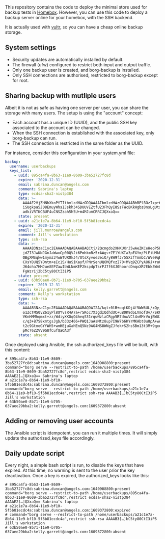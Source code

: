 This repository contains the code to deploy the minimal store used for backup tests in
[Homebox](https://github.com/progmaticltd/homebox). However, you can use this code to deploy a backup server online for
your homebox, with the SSH backend.

It is actually used with [vultr](https://vultr.com/), so you can have a cheap online backup storage.

## System settings

- Security updates are automatically installed by default.
- The firewall (ufw) configured to restrict both input and output traffic.
- Only one backup user is created, and borg-backup is installed.
- Only SSH connections are authorised, restricted to borg-backup except for root.

## Sharing backup with mutliple users

Albeit it is not as safe as having one server per user, you can share the storage with many users. The setup is using
the "account" concept:

- Each account has a unique ID (UUID), and the public SSH key associated to the account can be changed.
- When the SSH connection is established with the associated key, only borg-backup can run.
- The SSH connection is restricted in the same folder as the UUID.

For instance, consider this configuration in your system.yml file:

```yaml
backup:
  username: userbackups
  keys_list:
    - uuid: 895ca4fa-8b63-11e9-8609-3ba52727fc8d
      expire: '2020-12-31'
      email: sabrina.duncan@angels.com
      comment: Sabrina's laptop
      type: ecdsa-sha2-nistp384
      data: >-
        AAAAE2VjZHNhXkoPYTItbmlzdHAzODQAAAAIbmlzdHAzODQAAABhBPlBOzIxp+6MgozPqL
        iSUgkpa5J08EmuyWhsIJskh34SDUUVEZtfU23FhQyI8SzFWcBKkHgbz0nsLgUtsxvTwXt8
        adkiVRTKCBUF4uCNSZzah5h5U+m4MJumCRRCJQXxaQ==
      state: present
    - uuid: a21c1e7a-8b64-11e9-bf10-5f5b81ecdc4a
      expire: '2020-12-31'
      email: jill.munroe@angels.com
      comment: Jill's workstation
      type: ssh-rsa
      data: >-
        AAAAB3NzaC1yc2EAAAADAQABAAABAQCtj/2Qcmgdo2XHKUXrJ5wAeZKCeHeoP5FDPniaf1
        jdZI3JwKNJGnJaWwxCp00QVJi6PmhkmBz5rAWgs+ZE1YUXIa3pFXYm/PLEiUMkh0SrX9O3
        QBgXMSqkw1mymz34wWTUROkJ4/UtsXyvoe3eiQ/y8W9fJ/5SXzfTmmbC/WVe9qEVag6Bz2
        CXsYDUQ5YOntm+eIc1S/HuSiKayf/PNrSenUQ6MQfxzI70+MVq9ZCPyA8KJ+ruQUUDCoPT
        J64oha7HMJue8EPZawIbWLNmKEP2kspdpTsrPJ7f6XJ0hoorcDnqxXR7Ebk3WmLT0a59J/
        FgWzrij2bC5ty80CtI3iP5
      state: present
    - uuid: 63b50ae0-8b71-11e9-b705-637aee29bba2
      expire: '2019-12-31'
      email: kelly.garrett@angels.com
      comment: Kelly's workstation
      type: ssh-rsa
      data: >-
        AAAAB3NzaC1yc2EAAAADAQABAAABAQDAI2A/kqtr0lB+oqtKDj4f5WW6UL/xQyjl9sl8JV
        o1ZcTMS0vZ61yPl8OYvsR4A7a+rSKoc7X3gdIQdhdUC+uB0K9doLVmofUv//SK0rOE50Cj
        VKnHMMhqmxt+zz/WdiyXKOqQ4heqS31rqwNzlaCRgp5R7dnwVCl4v6MrVujBWUJVYdQBUP
        c/q3+B7S8xmtgsJgb/b33z466+PWQ1JaAsMtz8up7I9W7b6KYrMKAbt0u8pA+wARZllmnP
        t2c9GtmoGYYWH5+wmHEjuXaHEnQ5Nz9AG4MS8WNgZJfek+S2hsSBm13t3M+9qxoOK3rIDM
        pMc76ZZVV9G8fCufQaOA3f
      state: absent
```

Once deployed using Ansible, the ssh authorized_keys file will be built, with this content:

```text
# 895ca4fa-8b63-11e9-8609-3ba52727fc8d:sabrina.duncan@angels.com:1640908800:present
command="borg serve --restrict-to-path /home/userbackups/895ca4fa-8b63-11e9-8609-3ba52727fc8d",restrict ecdsa-sha2-nistp384 AAAAE2[…]QXxaQ== Sabrina's laptop
# a21c1e7a-8b64-11e9-bf10-5f5b81ecdc4a:sabrina.duncan@angels.com:1609372800:present
command="borg serve --restrict-to-path /home/userbackups/a21c1e7a-8b64-11e9-bf10-5f5b81ecdc4a",restrict ssh-rsa AAAAB3[…]bC5ty80CtI3iP5 Jill's workstation
# 63b50ae0-8b71-11e9-b705-637aee29bba2:kelly.garrett@angels.com:1609372800:absent
```

## Adding or removing user accounts

The Ansible script is idempotent, you can run it multiple times. It will simply update the authorized_keys file
accordingly.

## Daily update script

Every night, a simple bash script is run, to disable the keys that have expired. At this time, no warning is sent to the
user prior the key deactivation. Once a key is expired, the authorized_keys looks like this:

```text
# 895ca4fa-8b63-11e9-8609-3ba52727fc8d:sabrina.duncan@angels.com:1640908800:present
command="borg serve --restrict-to-path /home/userbackups/895ca4fa-8b63-11e9-8609-3ba52727fc8d",restrict ecdsa-sha2-nistp384 AAAAE2[…]QXxaQ== Sabrina's laptop
# a21c1e7a-8b64-11e9-bf10-5f5b81ecdc4a:sabrina.duncan@angels.com:1609372800:expired
# command="borg serve --restrict-to-path /home/userbackups/a21c1e7a-8b64-11e9-bf10-5f5b81ecdc4a",restrict ssh-rsa AAAAB3[…]bC5ty80CtI3iP5 Jill's workstation
# 63b50ae0-8b71-11e9-b705-637aee29bba2:kelly.garrett@angels.com:1609372800:absent
```
